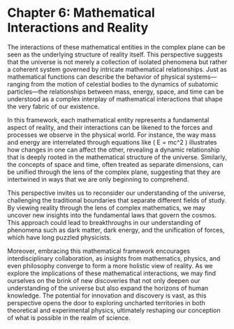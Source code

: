 # Chapter 6: Mathematical Interactions and Reality

The interactions of these mathematical entities in the complex plane can be seen as the underlying structure of reality itself. This perspective suggests that the universe is not merely a collection of isolated phenomena but rather a coherent system governed by intricate mathematical relationships. Just as mathematical functions can describe the behavior of physical systems—ranging from the motion of celestial bodies to the dynamics of subatomic particles—the relationships between mass, energy, space, and time can be understood as a complex interplay of mathematical interactions that shape the very fabric of our existence.

In this framework, each mathematical entity represents a fundamental aspect of reality, and their interactions can be likened to the forces and processes we observe in the physical world. For instance, the way mass and energy are interrelated through equations like \( E = mc^2 \) illustrates how changes in one can affect the other, revealing a dynamic relationship that is deeply rooted in the mathematical structure of the universe. Similarly, the concepts of space and time, often treated as separate dimensions, can be unified through the lens of the complex plane, suggesting that they are intertwined in ways that we are only beginning to comprehend.

This perspective invites us to reconsider our understanding of the universe, challenging the traditional boundaries that separate different fields of study. By viewing reality through the lens of complex mathematics, we may uncover new insights into the fundamental laws that govern the cosmos. This approach could lead to breakthroughs in our understanding of phenomena such as dark matter, dark energy, and the unification of forces, which have long puzzled physicists.

Moreover, embracing this mathematical framework encourages interdisciplinary collaboration, as insights from mathematics, physics, and even philosophy converge to form a more holistic view of reality. As we explore the implications of these mathematical interactions, we may find ourselves on the brink of new discoveries that not only deepen our understanding of the universe but also expand the horizons of human knowledge. The potential for innovation and discovery is vast, as this perspective opens the door to exploring uncharted territories in both theoretical and experimental physics, ultimately reshaping our conception of what is possible in the realm of science.
